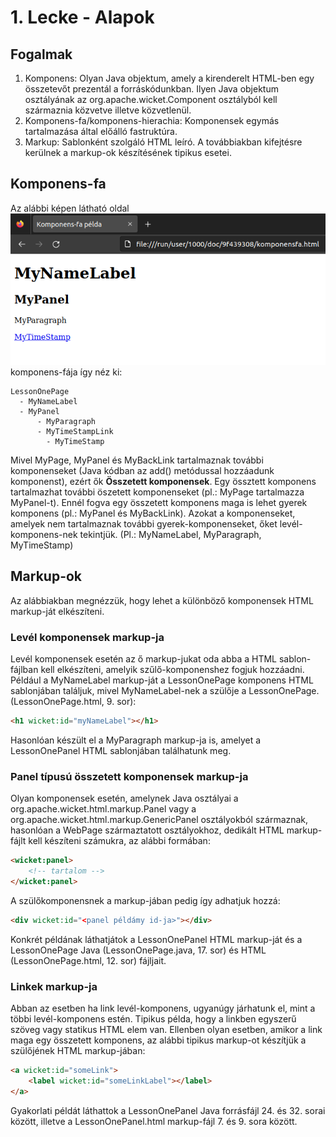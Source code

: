 # 1. Lecke - Alapok

## Fogalmak
1. Komponens: Olyan Java objektum, amely a kirenderelt HTML-ben egy összetevőt prezentál a forráskódunkban. Ilyen Java objektum osztályának az org.apache.wicket.Component osztályból kell származnia közvetve illetve közvetlenül.
2. Komponens-fa/komponens-hierachia: Komponensek egymás tartalmazása által előálló fastruktúra.
3. Markup: Sablonként szolgáló HTML leíró. A továbbiakban kifejtésre kerülnek a markup-ok készítésének tipikus esetei.

## Komponens-fa
Az alábbi képen látható oldal
![](komponensfa.png)
komponens-fája így néz ki:
```text
LessonOnePage
  - MyNameLabel
  - MyPanel
      - MyParagraph
      - MyTimeStampLink
        - MyTimeStamp
```

Mivel MyPage, MyPanel és MyBackLink tartalmaznak további komponenseket (Java kódban az add() metódussal hozzáadunk komponenst), ezért ők **Összetett komponensek**. Egy össztett komponens tartalmazhat további öszetett komponenseket (pl.: MyPage tartalmazza MyPanel-t). Ennél fogva egy összetett komponens maga is lehet gyerek komponens (pl.: MyPanel és MyBackLink).
Azokat a komponenseket, amelyek nem tartalmaznak további gyerek-komponenseket, őket levél-komponens-nek tekintjük. (Pl.: MyNameLabel, MyParagraph, MyTimeStamp)

## Markup-ok
Az alábbiakban megnézzük, hogy lehet a különböző komponensek HTML markup-ját elkészíteni.

### Levél komponensek markup-ja
Levél komponensek esetén az ő markup-jukat oda abba a HTML sablon-fájlban kell elkészíteni, amelyik szűlő-komponenshez fogjuk hozzáadni.
Például a MyNameLabel markup-ját a LessonOnePage komponens HTML sablonjában találjuk, mivel MyNameLabel-nek a szülője a LessonOnePage. (LessonOnePage.html, 9. sor):
```html
<h1 wicket:id="myNameLabel"></h1>
```

Hasonlóan készült el a MyParagraph markup-ja is, amelyet a LessonOnePanel HTML sablonjában találhatunk meg.

### Panel típusú összetett komponensek markup-ja
Olyan komponensek esetén, amelynek Java osztályai a org.apache.wicket.html.markup.Panel vagy a org.apache.wicket.html.markup.GenericPanel osztályokból származnak, hasonlóan a WebPage származtatott osztályokhoz, dedikált HTML markup-fájlt kell készíteni számukra, az alábbi formában:
```html
<wicket:panel>
    <!-- tartalom -->
</wicket:panel>
```
A szülőkomponensnek a markup-jában pedig így adhatjuk hozzá:
```html
<div wicket:id="<panel példámy id-ja>"></div>
```
Konkrét példának láthatjátok a LessonOnePanel HTML markup-ját és a LessonOnePage Java (LessonOnePage.java, 17. sor) és HTML (LessonOnePage.html, 12. sor) fájljait.

### Linkek markup-ja
Abban az esetben ha link levél-komponens, ugyanúgy járhatunk el, mint a többi levél-komponens estén. Tipikus példa, hogy a linkben egyszerű szöveg vagy statikus HTML elem van.
Ellenben olyan esetben, amikor a link maga egy összetett komponens, az alábbi tipikus markup-ot készítjük a szülőjének HTML markup-jában:
```html
<a wicket:id="someLink">
    <label wicket:id="someLinkLabel"></label>
</a>
```
Gyakorlati példát láthattok a LessonOnePanel Java forrásfájl 24. és 32. sorai között, illetve a LessonOnePanel.html markup-fájl 7. és 9. sora között. 